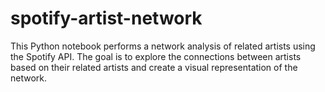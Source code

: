 # spotify-artist-network
This Python notebook performs a network analysis of related artists using the Spotify API. The goal is to explore the connections between artists based on their related artists and create a visual representation of the network.
